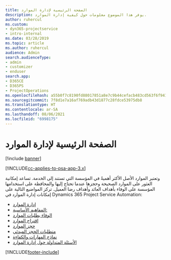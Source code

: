 ```yaml
---
title: الصفحة الرئيسية لإدارة الموارد
description: يوفر هذا الموضوع معلومات حول كيفية إدارة الموارد.
author: ruhercul
ms.custom:
- dyn365-projectservice
- intro-internal
ms.date: 03/28/2019
ms.topic: article
ms.author: ruhercul
audience: Admin
search.audienceType:
- admin
- customizer
- enduser
search.app:
- D365CE
- D365PS
- ProjectOperations
ms.openlocfilehash: a55b0f7c8190fd88017851a8e7c9b44cefacb483cd563f6f94110a7421de5d1d
ms.sourcegitcommit: 7f8d1e7a16af769adb43d1877c28fdce53975db8
ms.translationtype: HT
ms.contentlocale: ar-SA
ms.lasthandoff: 08/06/2021
ms.locfileid: "6998175"
---
```

# <a name="resource-management-home-page"></a>الصفحة الرئيسية لإدارة الموارد

[!include [banner](../includes/psa-now-project-operations.md)]

[!INCLUDE[cc-applies-to-psa-app-3.x](../includes/cc-applies-to-psa-app-3x.md)]

وتعتبر الموارد الأصل الأكثر أهميةً في المؤسسة التي تستند إلى الخدمة. تساعد إمكانية العثور على الموارد الصحيحة وحجزها عندما تحتاج إليها والمحافظة على استخدامها المؤسسة على الوفاء بأهداف العائد وأهداف رضا العميل. تركز المواضيع التالية على إمكانات إدارة الموارد في Dynamics 365 Project Service Automation:

- [إدارة الموارد](manage-resources.md)
- [المفاهيم الأساسية:](reports-key-concepts.md)
- [الوفاء بطلبات الموارد](resource-management-fulfill-requests.md)
- [اقتراح الموارد](resource-management-propose-resources.md)
- [حجز الموارد](resource-management-book-resources-scheduleboard.md)
- [متطلبات الحجز المبدئي](resource-management-softbook-requirements.md)
- [نماذج المهارات والكفاءة](resource-management-skills-proficiency.md)
- [الأسئلة المتداولة حول إدارة الموارد](resource-management-faq.md)


[!INCLUDE[footer-include](../includes/footer-banner.md)]